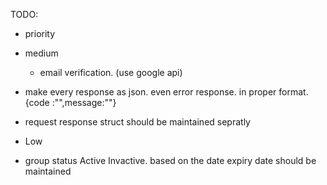 

TODO: 
 -  priority
 - medium 
     -  email verification. (use google api) 
     <!-- -  user balance (while paying that user should have balance to pay.) as of now kept without balance concept :not needed -->  



 -  make every response as json. even error response. in proper format. {code :"",message:""} 

 -  request response struct should be maintained sepratly 

 - Low
  -  group status Active Invactive. based on the date expiry date should be maintained  


    